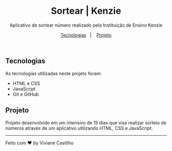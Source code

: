 <h1 align="center"> Sortear | Kenzie </h1>

<p align="center">
Aplicativo de sortear número realizado pela Instituição de Ensino Kenzie
</p>

<p align="center">
  <a href="#-tecnologias">Tecnologias</a>&nbsp;&nbsp;&nbsp;|&nbsp;&nbsp;&nbsp;
  <a href="#-projeto">Projeto</a>
</p>


<br>

##  Tecnologias

As tecnologias utilizadas neste projeto foram:

- HTML e CSS
- JavaScript
- Git e GitHub

##  Projeto

Projeto desenvolvido em um intensivo de 15 dias que visa realizar sorteio de números através de um aplicativo utilizando HTML, CSS e JavaScript.


---

Feito com ♥ by Viviane Castilho 


